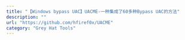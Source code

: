```yaml
---
title: "【Windows bypass UAC】UACME-一种集成了60多种Bypass UAC的方法"
description: ""
url: "https://github.com/hfiref0x/UACME"
category: "Grey Hat Tools"
---
```

